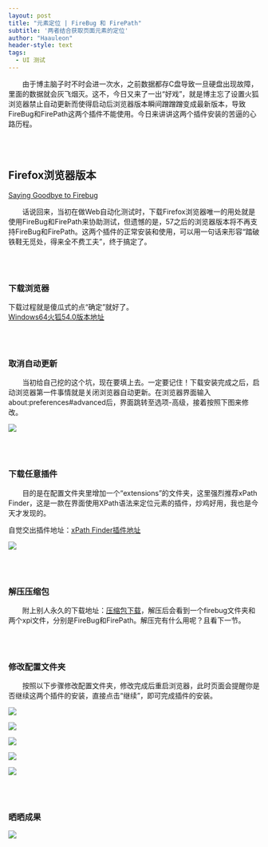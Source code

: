 ```yaml
---
layout: post
title: "元素定位 | FireBug 和 FirePath"
subtitle: '两者结合获取页面元素的定位'
author: "Haauleon"
header-style: text
tags:
  - UI 测试
---
```


&emsp;&emsp;由于博主脑子时不时会进一次水，之前数据都存C盘导致一旦硬盘出现故障，里面的数据就会灰飞烟灭。这不，今日又来了一出“好戏”，就是博主忘了设置火狐浏览器禁止自动更新而使得启动后浏览器版本瞬间蹭蹭蹭变成最新版本，导致FireBug和FirePath这两个插件不能使用。今日来讲讲这两个插件安装的苦逼的心路历程。

<br><br>


## Firefox浏览器版本  
[Saying Goodbye to Firebug](https://hacks.mozilla.org/2017/10/saying-goodbye-to-firebug/)       

&emsp;&emsp;话说回来，当初在做Web自动化测试时，下载Firefox浏览器唯一的用处就是使用FireBug和FirePath来协助测试，但遗憾的是，57之后的浏览器版本将不再支持FireBug和FirePath。这两个插件的正常安装和使用，可以用一句话来形容“踏破铁鞋无觅处，得来全不费工夫”，终于搞定了。

<br><br>

### 下载浏览器

下载过程就是傻瓜式的点“确定”就好了。            
[Windows64火狐54.0版本地址](http://forspeed.pcsoft.com.cn/download/pc/Firefoxliuyanqi.zip)

<br><br>

### 取消自动更新

&emsp;&emsp;当初给自己挖的这个坑，现在要填上去。一定要记住！下载安装完成之后，启动浏览器第一件事情就是关闭浏览器自动更新。在浏览器界面输入about:preferences#advanced后，界面跳转至选项-高级，接着按照下图来修改。       

![](\img\in-post\post-firefox\2019-03-05-FireBug-1.jpg)


<br><br>

### 下载任意插件

&emsp;&emsp;目的是在配置文件夹里增加一个“extensions”的文件夹，这里强烈推荐xPath Finder，这是一款在界面使用XPath语法来定位元素的插件，炒鸡好用，我也是今天才发现的。                     

自觉交出插件地址：[xPath Finder插件地址](https://addons.mozilla.org/zh-CN/firefox/addon/xpath_finder/)       

![](\img\in-post\post-firefox\2019-03-05-FireBug-2.jpg)

<br><br>

### 解压压缩包

&emsp;&emsp;附上别人永久的下载地址：[压缩包下载](https://pan.baidu.com/s/1EUrvAJkyIejdfHi0KvB1fQ)，解压后会看到一个firebug文件夹和两个xpi文件，分别是FireBug和FirePath。解压完有什么用呢？且看下一节。

<br><br>

### 修改配置文件夹

&emsp;&emsp;按照以下步骤修改配置文件夹，修改完成后重启浏览器，此时页面会提醒你是否继续这两个插件的安装，直接点击“继续”，即可完成插件的安装。              

![](\img\in-post\post-firefox\2019-03-05-FireBug-3.jpg)      

![](\img\in-post\post-firefox\2019-03-05-FireBug-4.jpg)       

![](\img\in-post\post-firefox\2019-03-05-FireBug-5.jpg)       

![](\img\in-post\post-firefox\2019-03-05-FireBug-6.jpg)      

![](\img\in-post\post-firefox\2019-03-05-FireBug-7.jpg)

<br><br>

### 晒晒成果

![](\img\in-post\post-firefox\2019-03-05-FireBug-8.jpg)